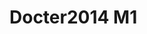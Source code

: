 # Docter2014 M1
<a name="material" />
<script type="application/ld+json">

  {
    "@context": "https://schema.org/",
    "@type": "ChemicalSubstance",
    "http://purl.org/dc/terms/conformsTo":
      {
        "@type": "CreativeWork",
        "@id": "https://bioschemas.org/profiles/ChemicalSubstance/0.4-RELEASE/"
      },
    "@id": "https://egonw.github.io/nanowiki/nanowiki334.html#material",
    "name": "Docter2014 M1",
    "sameAs: "http://127.0.0.1/mediawiki/index.php/Special:URIResolver/Docter2014_M1"
  }
</script>


